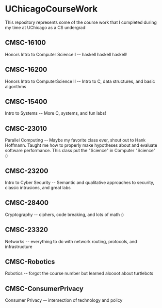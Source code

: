 # UChicagoCourseWork
This repository represents some of the course work that I completed during my time at UChicago as a CS undergrad

## CMSC-16100
Honors Intro to Computer Science I -- haskell haskell haskell!

## CMSC-16200
Honors Intro to ComputerScience II -- Intro to C, data structures, and basic algorithms


## CMSC-15400
Intro to Systems -- More C, systems, and fun labs!

## CMSC-23010
Parallel Computing -- Maybe my favorite class ever, shout out to Hank Hoffmann. Taught me how to properly make hypotheses about and evaluate software performance. This class put the "Science" in Computer "Science" :)

## CMSC-23200
Intro to Cyber Security -- Semantic and qualitative approaches to security, classic intrusions, and great labs

## CMSC-28400
Cryptography -- ciphers, code breaking, and lots of math :)

## CMSC-23320
Networks -- everything to do with network routing, protocols, and infrastructure

## CMSC-Robotics
Robotics -- forgot the course number but learned aloooot about turtlebots

## CMSC-ConsumerPrivacy
Consumer Privacy -- intersection of technology and policy
